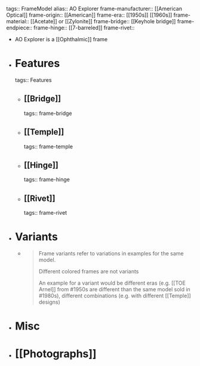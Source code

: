 tags:: FrameModel
alias:: AO Explorer
frame-manufacturer:: [[American Optical]] 
frame-origin:: [[American]] 
frame-era:: [[1950s]] [[1960s]] 
frame-material:: [[Acetate]] or [[Zylonite]] 
frame-bridge:: [[Keyhole bridge]] 
frame-endpiece::
frame-hinge:: [[7-barreled]] 
frame-rivet::

- AO Explorer is a [[Ophthalmic]] frame
- # Features
  tags:: Features
	- ## [[Bridge]]
	  tags:: frame-bridge
	- ## [[Temple]]
	  tags:: frame-temple
	- ## [[Hinge]]
	  tags:: frame-hinge
	- ## [[Rivet]]
	  tags:: frame-rivet
- # Variants
	- > Frame variants refer to variations in examples for the same model.
	  >
	  > Different colored frames are not variants
	  >
	  > An example for a variant would be different eras (e.g. [[TOE Arnel]] from #1950s are different than the same model sold in #1980s), different combinations (e.g. with different [[Temple]] designs)
- # Misc
- # [[Photographs]]
